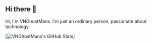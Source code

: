 ## Hi there 👋

Hi, I'm VNGhostMans. I'm just an ordinary person, passionate about technology.

[![VNGhostMans's GitHub Stats](https://github-readme-stats.vercel.app/api?username=VNGhostMans&show_icons=true&theme=tokyonight)]

